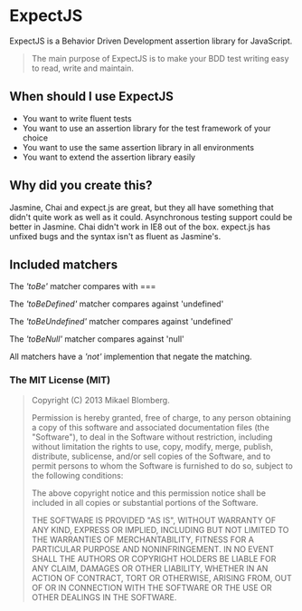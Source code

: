 # ExpectJS

ExpectJS is a Behavior Driven Development assertion library for JavaScript.

> The main purpose of ExpectJS is to make your BDD test writing easy to read, write and maintain.

## When should I use ExpectJS

* You want to write fluent tests
* You want to use an assertion library for the test framework of your choice
* You want to use the same assertion library in all environments
* You want to extend the assertion library easily

## Why did you create this?

Jasmine, Chai and expect.js are great, but they all have something that didn't quite work as well as it could. Asynchronous testing support could be better in Jasmine. Chai didn't work in IE8 out of the box. expect.js has unfixed bugs and the syntax isn't as fluent as Jasmine's.

## Included matchers

The _'toBe'_ matcher compares with ===

The _'toBeDefined'_ matcher compares against 'undefined'

The _'toBeUndefined'_ matcher compares against 'undefined'

The _'toBeNull'_ matcher compares against 'null'


All matchers have a _'not'_ implemention that negate the matching.

### The MIT License (MIT)

> Copyright (C) 2013 Mikael Blomberg.
>
> Permission is hereby granted, free of charge, to any person
> obtaining a copy of this software and associated documentation files
> (the "Software"), to deal in the Software without restriction,
> including without limitation the rights to use, copy, modify, merge,
> publish, distribute, sublicense, and/or sell copies of the Software,
> and to permit persons to whom the Software is furnished to do so,
> subject to the following conditions:
>
> The above copyright notice and this permission notice shall be
> included in all copies or substantial portions of the Software.
>
> THE SOFTWARE IS PROVIDED "AS IS", WITHOUT WARRANTY OF ANY KIND,
> EXPRESS OR IMPLIED, INCLUDING BUT NOT LIMITED TO THE WARRANTIES OF
> MERCHANTABILITY, FITNESS FOR A PARTICULAR PURPOSE AND
> NONINFRINGEMENT. IN NO EVENT SHALL THE AUTHORS OR COPYRIGHT HOLDERS
> BE LIABLE FOR ANY CLAIM, DAMAGES OR OTHER LIABILITY, WHETHER IN AN
> ACTION OF CONTRACT, TORT OR OTHERWISE, ARISING FROM, OUT OF OR IN
> CONNECTION WITH THE SOFTWARE OR THE USE OR OTHER DEALINGS IN THE
> SOFTWARE.